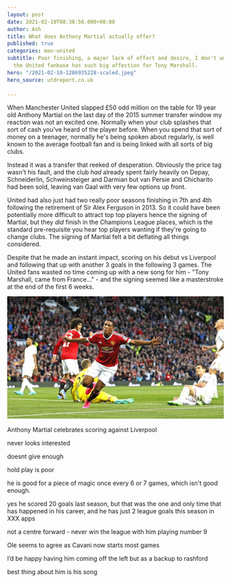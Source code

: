 ```yaml
---
layout: post
date: 2021-02-10T08:38:50.000+00:00
author: Ash
title: What does Anthony Martial actually offer?
published: true
categories: man-united
subtitle: Poor finishing, a major lack of effort and desire, I don't understand why
  the United fanbase has such big affection for Tony Marshall.
hero: "/2021-02-10-1286935228-scaled.jpeg"
hero_source: utdreport.co.uk

---
```

When Manchester United slapped £50 odd million on the table for 19 year old Anthony Martial on the last day of the 2015 summer transfer window my reaction was not an excited one. Normally when your club splashes that sort of cash you've heard of the player before. When you spend that sort of money on a teenager, normally he's being spoken about regularly, is well known to the average football fan and is being linked with all sorts of big clubs.

Instead it was a transfer that reeked of desperation. Obviously the price tag wasn't his fault, and the club _had_ already spent fairly heavily on Depay, Schneiderlin, Schweinsteiger and Darmian but van Persie and Chicharito had been sold, leaving van Gaal with very few options up front.

United had also just had two really poor seasons finishing in 7th and 4th following the retirement of Sir Alex Ferguson in 2013. So it could have been potentially more difficult to attract top top players hence the signing of Martial, but they _did_ finish in the Champions League places, which is the standard pre-requisite you hear top players wanting if they're going to change clubs. The signing of Martial felt a bit deflating all things considered.

Despite that he made an instant impact, scoring on his debut vs Liverpool and following that up with another 3 goals in the following 3 games. The United fans wasted no time coming up with a new song for him - "Tony Marshall, came from France..." - and the signing seemed like a masterstroke at the end of the first 6 weeks.

<picture class="image__full-width"> <img src="/assets/img/2021-02-11-el_pyxswkaqwpzx.jpeg" alt="Martial celebrates vs Liverpool" /> <figcaption>Anthony Martial celebrates scoring against Liverpool</figcaption> </picture>

never looks interested

doesnt give enough

hold play is poor

he is good for a piece of magic once every 6 or 7 games, which isn't good enough.

yes he scored 20 goals last season, but that was the one and only time that has happened in his career, and he has just 2 league goals this season in XXX apps

not a centre forward - never win the league with him playing number 9

Ole seems to agree as Cavani now starts most games

I’d be happy having him coming off the left but as a backup to rashford

best thing about him is his song